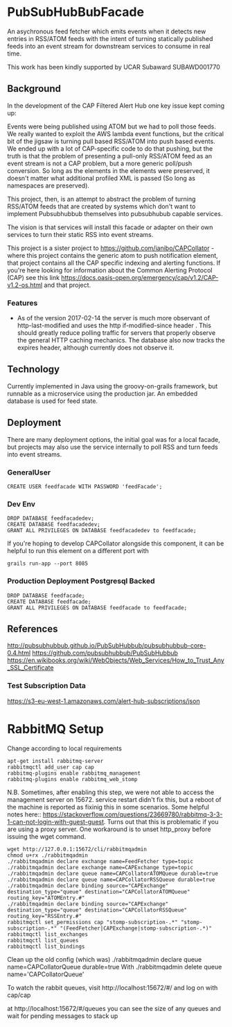 # PubSubHubBubFacade

An asychronous feed fetcher which emits events when it detects new entries in RSS/ATOM feeds with the intent of turning
statically published feeds into an event stream for downstream services to consume in real time.

This work has been kindly supported by UCAR Subaward SUBAWD001770

## Background

In the development of the CAP Filtered Alert Hub one key issue kept coming up:

Events were being published using ATOM but we had to poll those feeds. We really wanted to exploit the AWS
lambda event functions, but the critical bit of the jigsaw is turning pull based RSS/ATOM into push based
events. We ended up with a lot of CAP-specific code to do that pushing, but the truth is that the problem
of presenting a pull-only RSS/ATOM feed as an event stream is not a CAP problem, but a more generic poll/push
conversion. So long as the <entry> elements in the <feed> elements were preserved, it doesn't matter what
additional profiled XML is passed (So long as namespaces are preserved).

This project, then, is an attempt to abstract the problem of turning RSS/ATOM feeds that are created by 
systems which don't want to implement Pubsubhubbub themselves into pubsubhubub capable services.

The vision is that services will install this facade or adapter on their own services to turn their static
RSS into event streams.

This project is a sister project to https://github.com/ianibo/CAPCollator - where this project contains the
generic atom to push notification element, that project contains all the CAP specific indexing and alerting 
functions. If you're here looking for information about the Common Alerting Protocol (CAP) see
this link https://docs.oasis-open.org/emergency/cap/v1.2/CAP-v1.2-os.html and that project.

### Features

* As of the version 2017-02-14 the server is much more observant of http-last-modified and uses the http if-modified-since header . This should greatly reduce polling traffic for servers that properly observe the general HTTP caching mechanics. The database also now tracks the expires header, although currently does not observe it.

## Technology

Currently implemented in Java using the groovy-on-grails framework, but runnable as a microservice using the
production jar. An embedded database is used for feed state.

## Deployment

There are many deployment options, the initial goal was for a local facade, but projects may also use the
service internally to poll RSS and turn feeds into event streams.

### GeneralUser

    CREATE USER feedfacade WITH PASSWORD 'feedFacade';

### Dev Env

    DROP DATABASE feedfacadedev;
    CREATE DATABASE feedfacadedev;
    GRANT ALL PRIVILEGES ON DATABASE feedfacadedev to feedfacade;

If you're hoping to develop CAPCollator alongside this component, it can be helpful to run this element on a different port with

    grails run-app --port 8085


### Production Deployment Postgresql Backed

    DROP DATABASE feedfacade;
    CREATE DATABASE feedfacade;
    GRANT ALL PRIVILEGES ON DATABASE feedfacade to feedfacade;


## References

http://pubsubhubbub.github.io/PubSubHubbub/pubsubhubbub-core-0.4.html
https://github.com/pubsubhubbub/PubSubHubbub
https://en.wikibooks.org/wiki/WebObjects/Web_Services/How_to_Trust_Any_SSL_Certificate

### Test Subscription Data

https://s3-eu-west-1.amazonaws.com/alert-hub-subscriptions/json



# RabbitMQ Setup

Change according to local requirements


    apt-get install rabbitmq-server
    rabbitmqctl add_user cap cap
    rabbitmq-plugins enable rabbitmq_management
    rabbitmq-plugins enable rabbitmq_web_stomp

N.B. Sometimes, after enabling this step, we were not able to access the management server on 15672. service restart didn't fix this,
but a reboot of the machine is reported as fixinig this in some scenarios. Some helpful notes here:: https://stackoverflow.com/questions/23669780/rabbitmq-3-3-1-can-not-login-with-guest-guest. Turns out that
this is problematic if you are using a proxy server. One workaround is to unset http_proxy before issuing the wget command.


    wget http://127.0.0.1:15672/cli/rabbitmqadmin
    chmod u+rx ./rabbitmqadmin
    ./rabbitmqadmin declare exchange name=FeedFetcher type=topic
    ./rabbitmqadmin declare exchange name=CAPExchange type=topic
    ./rabbitmqadmin declare queue name=CAPCollatorATOMQueue durable=true
    ./rabbitmqadmin declare queue name=CAPCollatorRSSQueue durable=true
    ./rabbitmqadmin declare binding source="CAPExchange" destination_type="queue" destination="CAPCollatorATOMQueue" routing_key="ATOMEntry.#"
    ./rabbitmqadmin declare binding source="CAPExchange" destination_type="queue" destination="CAPCollatorRSSQueue" routing_key="RSSEntry.#"
    rabbitmqctl set_permissions cap "stomp-subscription-.*" "stomp-subscription-.*" "(FeedFetcher|CAPExchange|stomp-subscription-.*)"
    rabbitmqctl list_exchanges
    rabbitmqctl list_queues
    rabbitmqctl list_bindings

Clean up the old config (which was)
    ./rabbitmqadmin declare queue name=CAPCollatorQueue durable=true
With
    ./rabbitmqadmin delete queue name='CAPCollatorQueue'



To watch the rabbit queues, visit http://localhost:15672/#/ and log on with cap/cap

at http://localhost:15672/#/queues you can see the size of any queues and wait for pending messages to stack up
